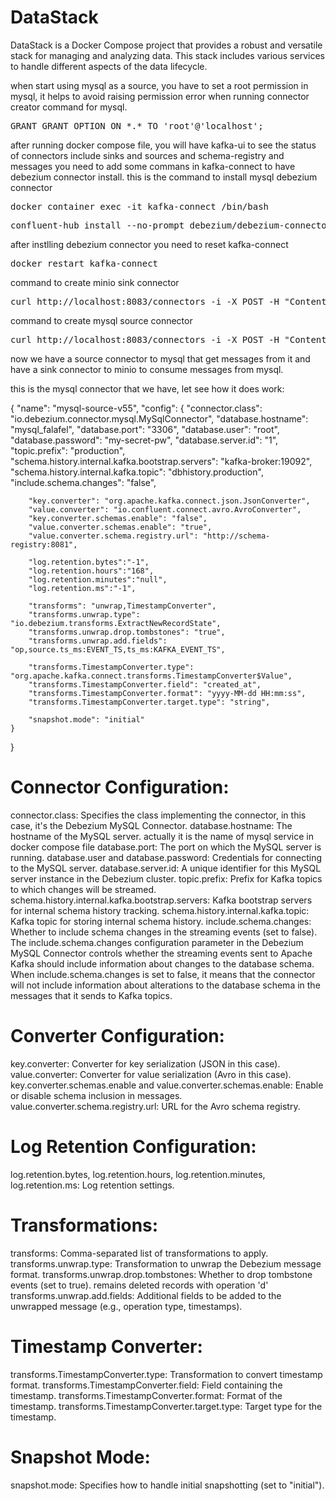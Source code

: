 # DataStack
DataStack is a Docker Compose project that provides a robust and versatile stack for managing and analyzing data. This stack includes various services to handle different aspects of the data lifecycle.


when start using mysql as a source, you have to set a root permission in mysql, it helps to avoid raising permission error when running connector creator command for mysql.

<pre>
GRANT GRANT OPTION ON *.* TO 'root'@'localhost';
</pre>

after running docker compose file, you will have kafka-ui to see the status of connectors include sinks and sources and schema-registry and messages
you need to add some commans in kafka-connect to have debezium connector install. this is the command to install mysql debezium connector

<pre>
docker container exec -it kafka-connect /bin/bash
</pre>

<pre>
confluent-hub install --no-prompt debezium/debezium-connector-mysql:latest
</pre>

after instlling debezium connector you need to reset kafka-connect

<pre>
docker restart kafka-connect
</pre>

command to create minio sink connector

<pre>
curl http://localhost:8083/connectors -i -X POST -H "Content-Type:application/json" -d "@/connectors/minio-sink.properties"
</pre>

command to create mysql source connector

<pre>
curl http://localhost:8083/connectors -i -X POST -H "Content-Type:application/json" -d "@/connectors/mysql-source.properties"
</pre>

now we have a source connector to mysql that get messages from it and have a sink connector to minio to consume messages from mysql.


this is the mysql connector that we have, let see how it does work:

{
    "name": "mysql-source-v55", 
    "config": {
        "connector.class": "io.debezium.connector.mysql.MySqlConnector", 
        "database.hostname": "mysql_falafel", 
        "database.port": "3306", 
        "database.user": "root", 
        "database.password": "my-secret-pw", 
        "database.server.id": "1", 
        "topic.prefix": "production", 
        "schema.history.internal.kafka.bootstrap.servers": "kafka-broker:19092", 
        "schema.history.internal.kafka.topic": "dbhistory.production", 
        "include.schema.changes": "false",

        "key.converter": "org.apache.kafka.connect.json.JsonConverter",
        "value.converter": "io.confluent.connect.avro.AvroConverter",
        "key.converter.schemas.enable": "false",
        "value.converter.schemas.enable": "true",
        "value.converter.schema.registry.url": "http://schema-registry:8081",

        "log.retention.bytes":"-1",
        "log.retention.hours":"168",       
        "log.retention.minutes":"null",
        "log.retention.ms":"-1",
        
        "transforms": "unwrap,TimestampConverter",
        "transforms.unwrap.type": "io.debezium.transforms.ExtractNewRecordState",
        "transforms.unwrap.drop.tombstones": "true",
        "transforms.unwrap.add.fields": "op,source.ts_ms:EVENT_TS,ts_ms:KAFKA_EVENT_TS",

        "transforms.TimestampConverter.type": "org.apache.kafka.connect.transforms.TimestampConverter$Value",
        "transforms.TimestampConverter.field": "created_at",
        "transforms.TimestampConverter.format": "yyyy-MM-dd HH:mm:ss",
        "transforms.TimestampConverter.target.type": "string",

        "snapshot.mode": "initial"
    }
}


# Connector Configuration:

connector.class: Specifies the class implementing the connector, in this case, it's the Debezium MySQL Connector.
database.hostname: The hostname of the MySQL server. actually it is the name of mysql service in docker compose file
database.port: The port on which the MySQL server is running.
database.user and database.password: Credentials for connecting to the MySQL server.
database.server.id: A unique identifier for this MySQL server instance in the Debezium cluster.
topic.prefix: Prefix for Kafka topics to which changes will be streamed.
schema.history.internal.kafka.bootstrap.servers: Kafka bootstrap servers for internal schema history tracking.
schema.history.internal.kafka.topic: Kafka topic for storing internal schema history.
include.schema.changes: Whether to include schema changes in the streaming events (set to false).
The include.schema.changes configuration parameter in the Debezium MySQL Connector controls whether the streaming events sent to Apache Kafka should include information about changes to the database schema. When include.schema.changes is set to false, it means that the connector will not include information about alterations to the database schema in the messages that it sends to Kafka topics.

# Converter Configuration:

key.converter: Converter for key serialization (JSON in this case).
value.converter: Converter for value serialization (Avro in this case).
key.converter.schemas.enable and value.converter.schemas.enable: Enable or disable schema inclusion in messages.
value.converter.schema.registry.url: URL for the Avro schema registry.

# Log Retention Configuration:

log.retention.bytes, log.retention.hours, log.retention.minutes, log.retention.ms: Log retention settings.


# Transformations:

transforms: Comma-separated list of transformations to apply.
transforms.unwrap.type: Transformation to unwrap the Debezium message format.
transforms.unwrap.drop.tombstones: Whether to drop tombstone events (set to true). remains deleted records with operation 'd'
transforms.unwrap.add.fields: Additional fields to be added to the unwrapped message (e.g., operation type, timestamps).

# Timestamp Converter:

transforms.TimestampConverter.type: Transformation to convert timestamp format.
transforms.TimestampConverter.field: Field containing the timestamp.
transforms.TimestampConverter.format: Format of the timestamp.
transforms.TimestampConverter.target.type: Target type for the timestamp.

# Snapshot Mode:

snapshot.mode: Specifies how to handle initial snapshotting (set to "initial").